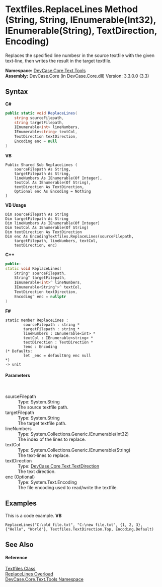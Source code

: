 # Textfiles.ReplaceLines Method (String, String, IEnumerable(Int32), IEnumerable(String), TextDirection, Encoding)
 

Replaces the specified line numbesr in the source textfile with the given text-line, then writes the result in the target textfile.

**Namespace:**&nbsp;<a href="N_DevCase_Core_Text_Tools">DevCase.Core.Text.Tools</a><br />**Assembly:**&nbsp;DevCase.Core (in DevCase.Core.dll) Version: 3.3.0.0 (3.3)

## Syntax

**C#**<br />
``` C#
public static void ReplaceLines(
	string sourceFilepath,
	string targetFilepath,
	IEnumerable<int> lineNumbers,
	IEnumerable<string> textCol,
	TextDirection textDirection,
	Encoding enc = null
)
```

**VB**<br />
``` VB
Public Shared Sub ReplaceLines ( 
	sourceFilepath As String,
	targetFilepath As String,
	lineNumbers As IEnumerable(Of Integer),
	textCol As IEnumerable(Of String),
	textDirection As TextDirection,
	Optional enc As Encoding = Nothing
)
```

**VB Usage**<br />
``` VB Usage
Dim sourceFilepath As String
Dim targetFilepath As String
Dim lineNumbers As IEnumerable(Of Integer)
Dim textCol As IEnumerable(Of String)
Dim textDirection As TextDirection
Dim enc As EncodingTextfiles.ReplaceLines(sourceFilepath, 
	targetFilepath, lineNumbers, textCol, 
	textDirection, enc)
```

**C++**<br />
``` C++
public:
static void ReplaceLines(
	String^ sourceFilepath, 
	String^ targetFilepath, 
	IEnumerable<int>^ lineNumbers, 
	IEnumerable<String^>^ textCol, 
	TextDirection textDirection, 
	Encoding^ enc = nullptr
)
```

**F#**<br />
``` F#
static member ReplaceLines : 
        sourceFilepath : string * 
        targetFilepath : string * 
        lineNumbers : IEnumerable<int> * 
        textCol : IEnumerable<string> * 
        textDirection : TextDirection * 
        ?enc : Encoding 
(* Defaults:
        let _enc = defaultArg enc null
*)
-> unit 

```


#### Parameters
&nbsp;<dl><dt>sourceFilepath</dt><dd>Type: System.String<br />The source textfile path.</dd><dt>targetFilepath</dt><dd>Type: System.String<br />The target textfile path.</dd><dt>lineNumbers</dt><dd>Type: System.Collections.Generic.IEnumerable(Int32)<br />The index of the lines to replace.</dd><dt>textCol</dt><dd>Type: System.Collections.Generic.IEnumerable(String)<br />The text-lines to replace.</dd><dt>textDirection</dt><dd>Type: <a href="T_DevCase_Core_Text_TextDirection">DevCase.Core.Text.TextDirection</a><br />The text direction.</dd><dt>enc (Optional)</dt><dd>Type: System.Text.Encoding<br />The file encoding used to read/write the textfile.</dd></dl>

## Examples
This is a code example. 
**VB**<br />
``` VB
ReplaceLines("C:\old file.txt", "C:\new file.txt", {1, 2, 3}, {"Hello", "World"}, Textfiles.TextDirection.Top, Encoding.Default)
```


## See Also


#### Reference
<a href="T_DevCase_Core_Text_Tools_Textfiles">Textfiles Class</a><br /><a href="Overload_DevCase_Core_Text_Tools_Textfiles_ReplaceLines">ReplaceLines Overload</a><br /><a href="N_DevCase_Core_Text_Tools">DevCase.Core.Text.Tools Namespace</a><br />